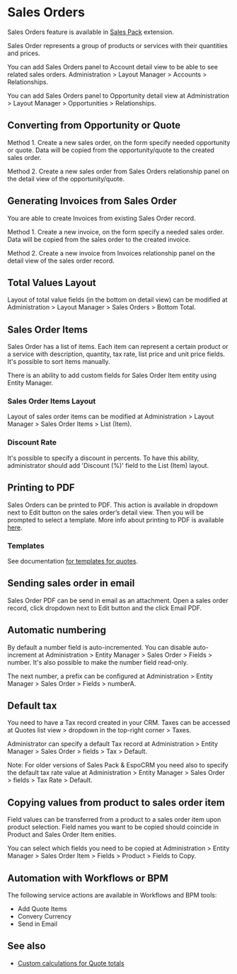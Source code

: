 # Sales Orders

Sales Orders feature is available in [Sales Pack](https://www.espocrm.com/extensions/sales-pack/) extension.

Sales Order represents a group of products or services with their quantities and prices.

You can add Sales Orders panel to Account detail view to be able to see related sales orders. Administration > Layout Manager > Accounts > Relationships.

You can add Sales Orders panel to Opportunity detail view at Administration > Layout Manager > Opportunities > Relationships.

## Converting from Opportunity or Quote

Method 1. Create a new sales order, on the form specify needed opportunity or quote. Data will be copied from the opportunity/quote to the created sales order.

Method 2. Create a new sales order from Sales Orders relationship panel on the detail view of the opportunity/quote.

## Generating Invoices from Sales Order

You are able to create Invoices from existing Sales Order record.

Method 1. Create a new invoice, on the form specify a needed sales order. Data will be copied from the sales order to the created invoice.

Method 2. Create a new invoice from Invoices relationship panel on the detail view of the sales order record.

## Total Values Layout

Layout of total value fields (in the bottom on detail view) can be modified at Administration > Layout Manager > Sales Orders > Bottom Total.

## Sales Order Items

Sales Order has a list of items. Each item can represent a certain product or a service with description, quantity, tax rate, list price and unit price fields. It's possible to sort items manually.

There is an ability to add custom fields for Sales Order Item entity using Entity Manager.

### Sales Order Items Layout

Layout of sales order items can be modified at Administration > Layout Manager > Sales Order Items > List (Item).

### Discount Rate

It's possible to specify a discount in percents. To have this ability, administrator should add 'Discount (%)' field to the List (Item) layout.

## Printing to PDF

Sales Orders can be printed to PDF. This action is available in dropdown next to Edit button on the sales order’s detail view. Then you will be prompted to select a template. More info about printing to PDF is available [here](printing-to-pdf.md).

### Templates

See documentation [for templates for quotes](quotes.md#templates).

## Sending sales order in email

Sales Order PDF can be send in email as an attachment. Open a sales order record, click dropdown next to Edit button and the click Email PDF.

## Automatic numbering

By default a number field is auto-incremented. You can disable auto-increment at Administration > Entity Manager > Sales Order > Fields > number. It's also possible to make the number field read-only.

The next number, a prefix can be configured at Administration > Entity Manager > Sales Order > Fields > numberA.

## Default tax

You need to have a Tax record created in your CRM. Taxes can be accessed at Quotes list view > dropdown in the top-right corner > Taxes.

Administrator can specify a default Tax record at Administration > Entity Manager > Sales Order > fields > Tax > Default.

Note: For older versions of Sales Pack & EspoCRM you need also to specify the default tax rate value at Administration > Entity Manager > Sales Order > fields > Tax Rate > Default.

## Copying values from product to sales order item

Field values can be transferred from a product to a sales order item upon product selection. Field names you want to be copied should coincide in Product and Sales Order Item enities.

You can select which fields you need to be copied at Administration > Entity Manager > Sales Order Item > Fields > Product > Fields to Copy.

## Automation with Workflows or BPM

The following service actions are available in Workflows and BPM tools:

* Add Quote Items
* Convery Currency
* Send in Email

## See also

* [Custom calculations for Quote totals](../development/quote-custom-calculations.md)
